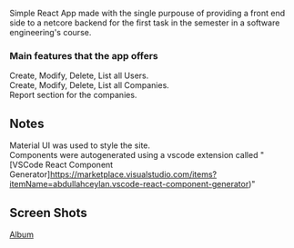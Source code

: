 Simple React App made with the single purpouse of providing a front end side to a netcore backend for the first task in the semester in a software engineering's course.

### Main features that the app offers

Create, Modify, Delete, List all Users.<br/>
Create, Modify, Delete, List all Companies.<br/>
Report section for the companies.<br/>

## Notes

Material UI was used to style the site.<br/>
Components were autogenerated using a vscode extension called "[VSCode React Component Generator]https://marketplace.visualstudio.com/items?itemName=abdullahceylan.vscode-react-component-generator)"

## Screen Shots

[Album](https://imgur.com/a/z63sCOx)
